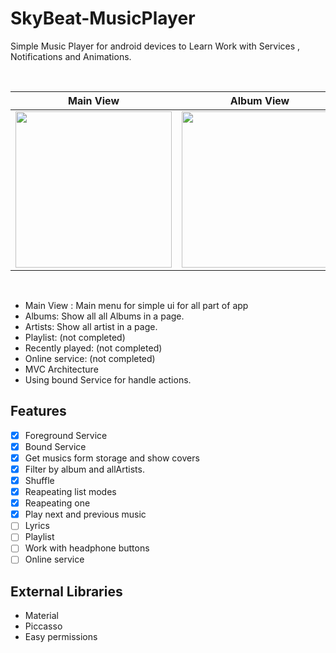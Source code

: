 # SkyBeat-MusicPlayer
Simple Music Player for android devices to Learn Work with Services , Notifications and Animations.

<br>

| Main View | Album View | Track View |
|--|--|--|
| <img src="https://8pic.ir/uploads/Main_4b2d5.jpg" width=250px> | <img src="https://8pic.ir/uploads/Albums.jpg" width=250px> | <img src="https://8pic.ir/uploads/Play.jpg" width=250px> |
<br>

 - Main View :  Main menu for simple ui for all part of app
 - Albums: Show all all Albums in a page.
 - Artists: Show all artist in a page.
 - Playlist: (not completed)
 - Recently played: (not completed)
 - Online service: (not completed)
 - MVC Architecture
 - Using bound Service for handle actions.

 ## Features
 - [x] Foreground Service
 - [x] Bound Service
 - [x] Get musics form storage and show covers
 - [x] Filter by album and allArtists.
 - [x] Shuffle
 - [x] Reapeating list modes
 - [x] Reapeating one
 - [x] Play next and previous music
 - [ ] Lyrics
 - [ ] Playlist
 - [ ] Work with headphone buttons
 - [ ] Online service
 ## External Libraries
 - Material
 - Piccasso
 - Easy permissions

